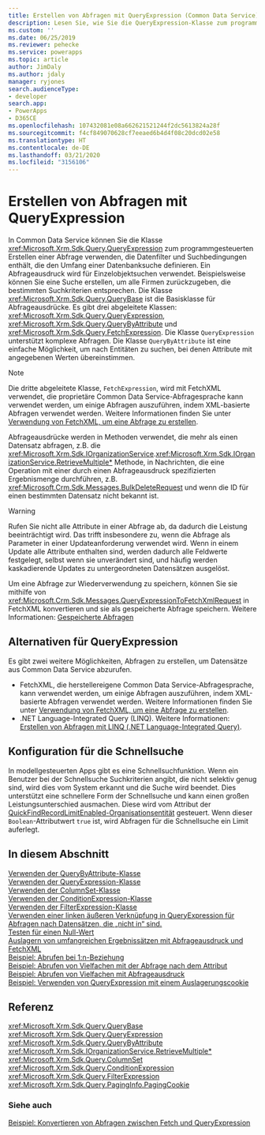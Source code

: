 ```yaml
---
title: Erstellen von Abfragen mit QueryExpression (Common Data Service) | Microsoft Docs
description: Lesen Sie, wie Sie die QueryExpression-Klasse zum programmgesteuerten Erstellen einer Abfrage, die Datenfilter und Suchbedingungen, die den Umfang einer Datenbanksuche definieren, enthält, verwenden können.
ms.custom: ''
ms.date: 06/25/2019
ms.reviewer: pehecke
ms.service: powerapps
ms.topic: article
author: JimDaly
ms.author: jdaly
manager: ryjones
search.audienceType:
- developer
search.app:
- PowerApps
- D365CE
ms.openlocfilehash: 107432081e08a662621521244f2dc5613824a28f
ms.sourcegitcommit: f4cf849070628cf7eeaed6b4d4f08c20dcd02e58
ms.translationtype: HT
ms.contentlocale: de-DE
ms.lasthandoff: 03/21/2020
ms.locfileid: "3156106"
---
```

# <a name="build-queries-with-queryexpression"></a>Erstellen von Abfragen mit QueryExpression

In Common Data Service können Sie die Klasse <xref:Microsoft.Xrm.Sdk.Query.QueryExpression> zum programmgesteuerten Erstellen einer Abfrage verwenden, die Datenfilter und Suchbedingungen enthält, die den Umfang einer Datenbanksuche definieren. Ein Abfrageausdruck wird für Einzelobjektsuchen verwendet. Beispielsweise können Sie eine Suche erstellen, um alle Firmen zurückzugeben, die bestimmten Suchkriterien entsprechen. Die Klasse <xref:Microsoft.Xrm.Sdk.Query.QueryBase> ist die Basisklasse für Abfrageausdrücke. Es gibt drei abgeleitete Klassen: <xref:Microsoft.Xrm.Sdk.Query.QueryExpression>, <xref:Microsoft.Xrm.Sdk.Query.QueryByAttribute> und <xref:Microsoft.Xrm.Sdk.Query.FetchExpression>. Die Klasse `QueryExpression` unterstützt komplexe Abfragen. Die Klasse `QueryByAttribute` ist eine einfache Möglichkeit, um nach Entitäten zu suchen, bei denen Attribute mit angegebenen Werten übereinstimmen. 

> [!NOTE]
> Die dritte abgeleitete Klasse, `FetchExpression`, wird mit FetchXML verwendet, die proprietäre Common Data Service-Abfragesprache kann verwendet werden, um einige Abfragen auszuführen, indem XML-basierte Abfragen verwendet werden. Weitere Informationen finden Sie unter [Verwendung von FetchXML, um eine Abfrage zu erstellen](../use-fetchxml-construct-query.md).
  
Abfrageausdrücke werden in Methoden verwendet, die mehr als einen Datensatz abfragen, z.B. die <xref:Microsoft.Xrm.Sdk.IOrganizationService>.<xref:Microsoft.Xrm.Sdk.IOrganizationService.RetrieveMultiple*> Methode, in Nachrichten, die eine Operation mit einer durch einen Abfrageausdruck spezifizierten Ergebnismenge durchführen, z.B. <xref:Microsoft.Crm.Sdk.Messages.BulkDeleteRequest> und wenn die ID für einen bestimmten Datensatz nicht bekannt ist.  

> [!WARNING]
>  Rufen Sie nicht alle Attribute in einer Abfrage ab, da dadurch die Leistung beeinträchtigt wird. Das trifft insbesondere zu, wenn die Abfrage als Parameter in einer Updateanforderung verwendet wird. Wenn in einem Update alle Attribute enthalten sind, werden dadurch alle Feldwerte festgelegt, selbst wenn sie unverändert sind, und häufig werden kaskadierende Updates zu untergeordneten Datensätzen ausgelöst.

Um eine Abfrage zur Wiederverwendung zu speichern, können Sie sie mithilfe von <xref:Microsoft.Crm.Sdk.Messages.QueryExpressionToFetchXmlRequest> in FetchXML konvertieren und sie als gespeicherte Abfrage speichern. Weitere Informationen: [Gespeicherte Abfragen](../saved-queries.md) 
 
## <a name="alternatives-to-queryexpression"></a>Alternativen für QueryExpression

Es gibt zwei weitere Möglichkeiten, Abfragen zu erstellen, um Datensätze aus Common Data Service abzurufen. 

- FetchXML, die herstellereigene Common Data Service-Abfragesprache, kann verwendet werden, um einige Abfragen auszuführen, indem XML-basierte Abfragen verwendet werden. Weitere Informationen finden Sie unter [Verwendung von FetchXML, um eine Abfrage zu erstellen](../use-fetchxml-construct-query.md). 
- .NET Language-Integrated Query (LINQ). Weitere Informationen: [Erstellen von Abfragen mit LINQ (.NET Language-Integrated Query)](build-queries-with-linq-net-language-integrated-query.md).  

<!-- This doesn't belong here. It should be in model driven app configuration -->
## <a name="configuration-for-quick-find"></a>Konfiguration für die Schnellsuche

In modellgesteuerten Apps gibt es eine Schnellsuchfunktion. Wenn ein Benutzer bei der Schnellsuche Suchkriterien angibt, die nicht selektiv genug sind, wird dies vom System erkannt und die Suche wird beendet. Dies unterstützt eine schnellere Form der Schnellsuche und kann einen großen Leistungsunterschied ausmachen. Diese wird vom Attribut der [QuickFindRecordLimitEnabled-Organisationsentität](/powerapps/developer/common-data-service/reference/entities/organization#BKMK_QuickFindRecordLimitEnabled) gesteuert. Wenn dieser `Boolean`-Attributwert `true` ist, wird Abfragen für die Schnellsuche ein Limit auferlegt.

## <a name="in-this-section"></a>In diesem Abschnitt

[Verwenden der QueryByAttribute-Klasse](use-querybyattribute-class.md)<br />
[Verwenden der QueryExpression-Klasse](use-queryexpression-class.md)<br />
[Verwenden der ColumnSet-Klasse](use-the-columnset-class.md)<br />
[Verwenden der ConditionExpression-Klasse](use-conditionexpression-class.md)<br />
[Verwenden der FilterExpression-Klasse](use-filterexpression-class.md)<br />
[Verwenden einer linken äußeren Verknüpfung in QueryExpression für Abfragen nach Datensätzen, die „nicht in“ sind.](use-left-outer-join-queryexpression-query-records-not-in.md)<br />
[Testen für einen Null-Wert](/dynamics365/customer-engagement/developer/test-null-value)<br />
[Auslagern von umfangreichen Ergebnissätzen mit Abfrageausdruck und FetchXML](page-large-result-sets-with-queryexpression.md)<br />
[Beispiel: Abrufen bei 1:n-Beziehung](/dynamics365/customer-engagement/developer/org-service/sample-retrieve-with-one-to-many-relationship)<br />
[Beispiel: Abrufen von Vielfachen mit der Abfrage nach dem Attribut](/org-service/samples/retrieve-multiple-querybyattribute-class.md)<br />
[Beispiel: Abrufen von Vielfachen mit Abfrageausdruck](/org-service/samples/retrieve-multiple-queryexpression-class.md)<br />
[Beispiel: Verwenden von QueryExpression mit einem Auslagerungscookie](/dynamics365/customer-engagement/developer/org-service/sample-use-queryexpression-with-a-paging-cookie)  
  
## <a name="reference"></a>Referenz

<xref:Microsoft.Xrm.Sdk.Query.QueryBase><br />
<xref:Microsoft.Xrm.Sdk.Query.QueryExpression><br />
<xref:Microsoft.Xrm.Sdk.Query.QueryByAttribute><br />
<xref:Microsoft.Xrm.Sdk.IOrganizationService.RetrieveMultiple*><br />
<xref:Microsoft.Xrm.Sdk.Query.ColumnSet><br />
<xref:Microsoft.Xrm.Sdk.Query.ConditionExpression><br />
<xref:Microsoft.Xrm.Sdk.Query.FilterExpression><br />
<xref:Microsoft.Xrm.Sdk.Query.PagingInfo.PagingCookie><br />
  
### <a name="see-also"></a>Siehe auch

[Beispiel: Konvertieren von Abfragen zwischen Fetch und QueryExpression](/dynamics365/customer-engagement/developer/org-service/sample-convert-queries-fetch-queryexpression)
